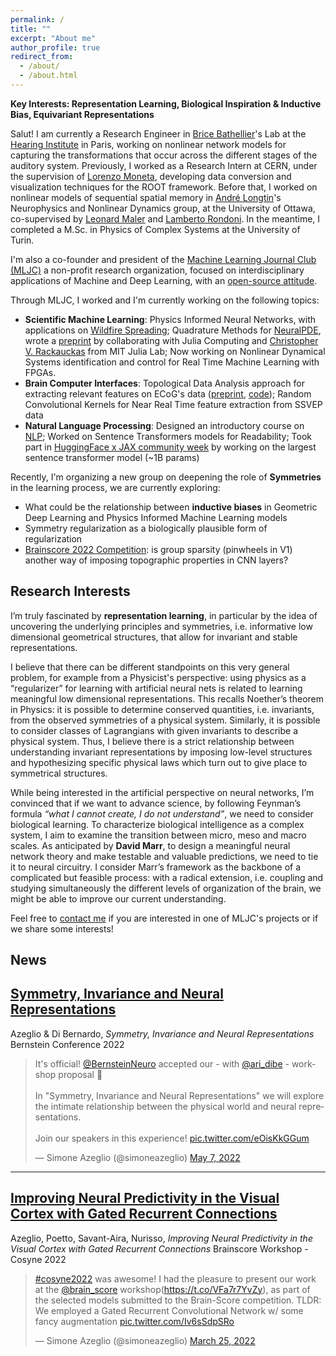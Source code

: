 ```yaml
---
permalink: /
title: ""
excerpt: "About me"
author_profile: true
redirect_from: 
  - /about/
  - /about.html
---
```


**Key Interests: Representation Learning, Biological Inspiration & Inductive Bias, Equivariant Representations**

Salut! I am currently a Research Engineer in [Brice Bathellier](https://www.bathellier-lab.org/people/Brice)'s Lab at the [Hearing Institute](https://www.institut-audition.fr/en) in Paris, working on nonlinear network models for capturing the transformations that occur across the different stages of the auditory system. Previously, I worked as a Research Intern at CERN, under the supervision of [Lorenzo Moneta](https://root.cern/about/team/#Lorenzo%20Moneta), developing data conversion and visualization techniques for the ROOT framework. Before that, I worked on nonlinear models of sequential spatial memory in [André Longtin](https://mysite.science.uottawa.ca/alongtin/)'s  Neurophysics and Nonlinear Dynamics group, at the University of Ottawa, co-supervised by [Leonard Maler](https://www.uottawa.ca/brain/people/maler-leonard) and [Lamberto Rondoni](http://calvino.polito.it/~rondoni/). In the meantime, I completed a M.Sc. in Physics of Complex Systems at the University of Turin. 


I'm also a co-founder and president of the [Machine Learning Journal Club (MLJC)](https://www.mljc.it) a non-profit research organization, focused on interdisciplinary applications of Machine and Deep Learning, with an [open-source attitude](https://github.com/MachineLearningJournalClub). 

Through MLJC, I worked and I'm currently working on the following topics: 
* **Scientific Machine Learning**: Physics Informed Neural Networks, with applications on [Wildfire Spreading](http://ceur-ws.org/Vol-2964/article_171.pdf); Quadrature Methods for [NeuralPDE](https://neuralpde.sciml.ai/stable/), wrote a [preprint](https://arxiv.org/abs/2107.09443) by collaborating with Julia Computing and [Christopher V. Rackauckas](https://chrisrackauckas.com/) from MIT Julia Lab; Now working on Nonlinear Dynamical Systems identification and control for Real Time Machine Learning with FPGAs.
* **Brain Computer Interfaces**: Topological Data Analysis approach for extracting relevant features on ECoG's data ([preprint](https://arxiv.org/abs/2110.04653), [code](https://github.com/MachineLearningJournalClub/ECoG_VBH_2021)); Random Convolutional Kernels for Near Real Time feature extraction from SSVEP data
* **Natural Language Processing**: Designed an introductory course on [NLP](https://github.com/MachineLearningJournalClub/LearningNLP); Worked on Sentence Transformers models for Readability; Took part in [HuggingFace x JAX community week](https://discuss.huggingface.co/t/train-the-best-sentence-embedding-model-ever-with-1b-training-pairs/7354) by working on the largest sentence transformer model (~1B params)

Recently, I'm organizing a new group on deepening the role of **Symmetries** in the learning process, we are currently exploring:

* What could be the relationship between **inductive biases** in Geometric Deep Learning and Physics Informed Machine Learning models
* Symmetry regularization as a biologically plausible form of regularization
* [Brainscore 2022 Competition](http://www.brain-score.org/competition/): is group sparsity (pinwheels in V1) another way of imposing topographic properties in CNN layers? 

## Research Interests


I’m truly fascinated by **representation learning**, in particular by the idea of uncovering the underlying principles and symmetries, i.e. informative low dimensional geometrical structures, that allow for invariant and stable representations. 

I believe that there can be different standpoints on this very general problem, for example from a Physicist's perspective: using physics as a “regularizer” for learning with artificial neural nets is related to learning meaningful low dimensional representations. This recalls Noether’s theorem in Physics: it is possible to determine conserved quantities, i.e. invariants, from the observed symmetries of a physical system. Similarly, it is possible to consider classes of Lagrangians with given invariants to describe a physical system. Thus, I believe there is a strict relationship between understanding invariant representations by imposing low-level structures and hypothesizing specific physical laws which turn out to give place to symmetrical structures.

While being interested in the artificial perspective on neural networks, I’m convinced that if we want to advance science, by following Feynman’s formula *“what I cannot create, I do not understand”*, we need to consider biological learning. To characterize biological intelligence as a complex system, I aim to examine the transition between micro, meso and macro scales. As anticipated by **David Marr**, to design a meaningful neural network theory and make testable and valuable predictions, we need to tie it to neural circuitry. I consider Marr’s framework as the backbone of a complicated but feasible process: with a radical extension, i.e. coupling and studying simultaneously the different levels of organization of the brain, we might be able to improve our current understanding.

Feel free to [contact me](mailto:simone.azeglio@pasteur.fr) if you are interested in one of MLJC's projects or if we share some interests!


## News

[Symmetry, Invariance and Neural Representations](https://bernstein-network.de/bernstein-conference/program/satellite-workshops/symmetry-invariance-and-neural-representations/)
---------
Azeglio & Di Bernardo, <i>Symmetry, Invariance and Neural Representations</i> Bernstein Conference 2022

<blockquote class="twitter-tweet"><p lang="en" dir="ltr">It&#39;s official! <a href="https://twitter.com/BernsteinNeuro?ref_src=twsrc%5Etfw">@BernsteinNeuro</a> accepted our - with <a href="https://twitter.com/ari_dibe?ref_src=twsrc%5Etfw">@ari_dibe</a> - workshop proposal 🧠 <br><br>In &quot;Symmetry, Invariance and Neural Representations&quot; we will explore the intimate relationship between the physical world and neural representations. <br><br>Join our speakers in this experience! <a href="https://t.co/eOisKkGGum">pic.twitter.com/eOisKkGGum</a></p>&mdash; Simone Azeglio (@simoneazeglio) <a href="https://twitter.com/simoneazeglio/status/1523036342565105664?ref_src=twsrc%5Etfw">May 7, 2022</a></blockquote> <script async src="https://platform.twitter.com/widgets.js" charset="utf-8"></script>

--- 
[Improving Neural Predictivity in the Visual Cortex with Gated Recurrent Connections](https://openreview.net/references/pdf?id=HbNa-jRWf5)
---------
Azeglio, Poetto, Savant-Aira, Nurisso, <i>Improving Neural Predictivity in the Visual Cortex with Gated Recurrent Connections </i> Brainscore Workshop - Cosyne 2022

<blockquote class="twitter-tweet"><p lang="en" dir="ltr"><a href="https://twitter.com/hashtag/cosyne2022?src=hash&amp;ref_src=twsrc%5Etfw">#cosyne2022</a> was awesome! I had the pleasure to present our work at the <a href="https://twitter.com/brain_score?ref_src=twsrc%5Etfw">@brain_score</a> workshop(<a href="https://t.co/VFa7r7YvZy">https://t.co/VFa7r7YvZy</a>), as part of the selected models submitted to the Brain-Score competition. TLDR: We employed a Gated Recurrent Convolutional Network w/ some fancy augmentation <a href="https://t.co/Iv6sSdpSRo">pic.twitter.com/Iv6sSdpSRo</a></p>&mdash; Simone Azeglio (@simoneazeglio) <a href="https://twitter.com/simoneazeglio/status/1507419565013282821?ref_src=twsrc%5Etfw">March 25, 2022</a></blockquote> <script async src="https://platform.twitter.com/widgets.js" charset="utf-8"></script>

